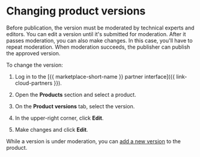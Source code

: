 # Changing product versions

Before publication, the version must be moderated by technical experts and editors. You can edit a version until it's submitted for moderation. After it passes moderation, you can also make changes.  In this case, you'll have to repeat moderation. When moderation succeeds, the publisher can publish the approved version.

To change the version:

1. Log in to the [{{ marketplace-short-name }} partner interface]({{ link-cloud-partners }}).

1. Open the **Products** section and select a product.

1. On the **Product versions** tab, select the version.

1. In the upper-right corner, click **Edit**.

1. Make changes and click **Edit**.

While a version is under moderation, you can [add a new version](create-new-version.md) to the product.
